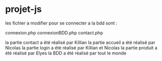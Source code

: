 # projet-js

les fichier a modifier pour se connecter a la bdd sont :

connexion.php
connexionBDD.php
contact.php

la partie contact a été réalisé par Killian
la partie accueil a été réalisé par Nicolas
la partie login a été réalisé par Killian et Nicolas
la partie produit a été réalisé par Elyes
la BDD a été réalisé par tout le monde 
